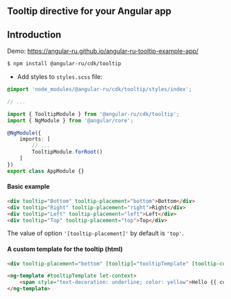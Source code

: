 ## Tooltip directive for your Angular app

## Introduction

Demo: https://angular-ru.github.io/angular-ru-tooltip-example-app/

```bash
$ npm install @angular-ru/cdk/tooltip
```

-   Add styles to `styles.scss` file:

```scss
@import 'node_modules/@angular-ru/cdk/tooltip/styles/index';

// ...
```

```typescript
import { TooltipModule } from '@angular-ru/cdk/tooltip';
import { NgModule } from '@angular/core';

@NgModule({
    imports: [
        // ...
        TooltipModule.forRoot()
    ]
})
export class AppModule {}
```

#### Basic example

```html
<div tooltip="Bottom" tooltip-placement="bottom">Bottom</div>
<div tooltip="Right" tooltip-placement="right">Right</div>
<div tooltip="Left" tooltip-placement="left">Left</div>
<div tooltip="Top" tooltip-placement="top">Top</div>
```

The value of option `'[tooltip-placement]'` by default is `'top'`.

#### A custom template for the tooltip (html)

```html
<div tooltip-placement="bottom" [tooltip]="tooltipTemplate" [tooltip-context]="{ name: 'Max' }">Bottom with HTML</div>

<ng-template #tooltipTemplate let-context>
    <span style="text-decoration: underline; color: yellow">Hello {{ context.name }}</span>
</ng-template>
```
